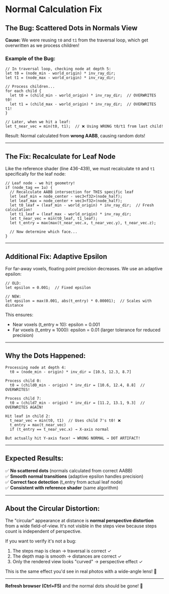 # Normal Calculation Fix

## The Bug: Scattered Dots in Normals View

**Cause:** We were reusing `t0` and `t1` from the traversal loop, which get overwritten as we process children!

### Example of the Bug:

```wgsl
// In traversal loop, checking node at depth 5:
let t0 = (node_min - world_origin) * inv_ray_dir;
let t1 = (node_max - world_origin) * inv_ray_dir;

// Process children...
for each child {
  let t0 = (child_min - world_origin) * inv_ray_dir;  // OVERWRITES t0!
  let t1 = (child_max - world_origin) * inv_ray_dir;  // OVERWRITES t1!
}

// Later, when we hit a leaf:
let t_near_vec = min(t0, t1);  // ❌ Using WRONG t0/t1 from last child!
```

Result: Normal calculated from **wrong AABB**, causing random dots!

---

## The Fix: Recalculate for Leaf Node

Like the reference shader (line 436-439), we must recalculate `t0` and `t1` specifically for the leaf node:

```wgsl
// Leaf node - we hit geometry!
if (node_tag == 1u) {
  // Recalculate AABB intersection for THIS specific leaf
  let leaf_min = node_center - vec3<f32>(node_half);
  let leaf_max = node_center + vec3<f32>(node_half);
  let t0_leaf = (leaf_min - world_origin) * inv_ray_dir;  // Fresh calculation!
  let t1_leaf = (leaf_max - world_origin) * inv_ray_dir;
  let t_near_vec = min(t0_leaf, t1_leaf);
  let t_entry = max(max(t_near_vec.x, t_near_vec.y), t_near_vec.z);
  
  // Now determine which face...
}
```

---

## Additional Fix: Adaptive Epsilon

For far-away voxels, floating point precision decreases. We use an adaptive epsilon:

```wgsl
// OLD:
let epsilon = 0.001;  // Fixed epsilon

// NEW:
let epsilon = max(0.001, abs(t_entry) * 0.00001);  // Scales with distance
```

This ensures:
- Near voxels (t_entry ≈ 10): epsilon = 0.001
- Far voxels (t_entry ≈ 1000): epsilon = 0.01 (larger tolerance for reduced precision)

---

## Why the Dots Happened:

```
Processing node at depth 4:
  t0 = (node_min - origin) * inv_dir = [10.5, 12.3, 8.7]

Process child 0:
  t0 = (child0_min - origin) * inv_dir = [10.6, 12.4, 8.8]  // OVERWRITES!

Process child 7:
  t0 = (child7_min - origin) * inv_dir = [11.2, 13.1, 9.3]  // OVERWRITES AGAIN!

Hit leaf in child 2:
  t_near_vec = min(t0, t1)  // Uses child 7's t0! ❌
  t_entry = max(t_near_vec)
  if (t_entry == t_near_vec.x) → X-axis normal
  
But actually hit Y-axis face! → WRONG NORMAL → DOT ARTIFACT!
```

---

## Expected Results:

✅ **No scattered dots** (normals calculated from correct AABB)  
✅ **Smooth normal transitions** (adaptive epsilon handles precision)  
✅ **Correct face detection** (t_entry from actual leaf node)  
✅ **Consistent with reference shader** (same algorithm)  

---

## About the Circular Distortion:

The "circular" appearance at distance is **normal perspective distortion** from a wide field-of-view. It's not visible in the steps view because steps count is independent of perspective.

If you want to verify it's not a bug:
1. The steps map is clean → traversal is correct ✓
2. The depth map is smooth → distances are correct ✓
3. Only the rendered view looks "curved" → perspective effect ✓

This is the same effect you'd see in real photos with a wide-angle lens! 📸

---

**Refresh browser (Ctrl+F5)** and the normal dots should be gone! 🎯
